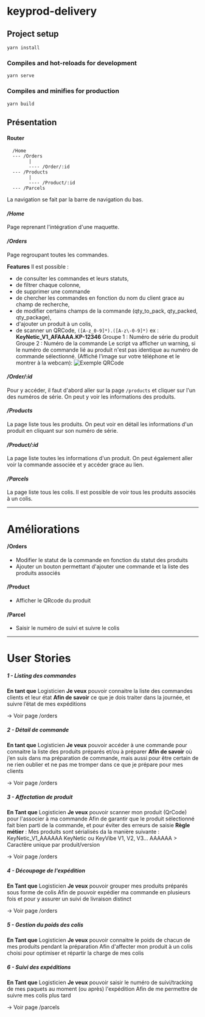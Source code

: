# keyprod-delivery

## Project setup
```
yarn install
```

### Compiles and hot-reloads for development
```
yarn serve
```

### Compiles and minifies for production
```
yarn build
```

## Présentation

#### Router

```
  /Home
  --- /Orders
        |
        ---- /Order/:id
  --- /Products
        |
        ---- /Product/:id
  --- /Parcels
```

La navigation se fait par la barre de navigation du bas.

#### **_/Home_**
Page reprenant l'intégration d'une maquette.

#### **_/Orders_**
Page regroupant toutes les commandes. 

**Features**
Il est possible :
- de consulter les commandes et leurs statuts,
- de filtrer chaque colonne,
- de supprimer une commande
- de chercher les commandes en fonction du nom du client grace au champ de recherche,
- de modifier certains champs de la commande (qty_to_pack, qty_packed, qty_package),
- d'ajouter un produit à un colis,
- de scanner un QRCode,
  `([A-z_0-9]*).([A-z\-0-9]*)` ex : **KeyNetic_V1_AFAAAA.KP-12346**
  Groupe 1 : Numéro de série du produit
  Groupe 2 : Numéro de la commande
  Le script va afficher un warning, si le numéro de commande lié au produit n'est pas identique au numéro de commande sélectionné.
  (Affiché l'image sur votre téléphone et le montrer à la webcam): 
  ![Exemple QRCode](https://alexandre-cedrick.fr/drill/qrcode.jpg "KeyNetic_V1_AFAAAA.KP-12346")


#### **_/Order/:id_**
Pour y accéder, il faut d'abord aller sur la page `/products` et cliquer sur l'un des numéros de série.
On peut y voir les informations des produits.

#### **_/Products_**
La page liste tous les produits. 
On peut voir en détail les informations d'un produit en cliquant sur son numéro de série.

#### **_/Product/:id_**
La page liste toutes les informations d'un produit. 
On peut également aller voir la commande associée et y accéder grace au lien.

#### **_/Parcels_**
La page liste tous les colis. Il est possible de voir tous les produits associés à un colis.

-----

# Améliorations

#### /Orders

- Modifier le statut de la commande en fonction du statut des produits
- Ajouter un bouton permettant d'ajouter une commande et la liste des produits associés

#### /Product

-  Afficher le QRcode du produit
#### /Parcel

-  Saisir le numéro de suivi et suivre le colis

_____ 

# User Stories

##### 1 - Listing des commandes

**En tant que** Logisticien
**Je veux** pouvoir connaitre la liste des commandes clients et leur état
**Afin de savoir** ce que je dois traiter dans la journée, et suivre l’état de mes expéditions

-> Voir page /orders

##### 2 - Détail de commande

**En tant que** Logisticien
**Je veux** pouvoir accéder à une commande pour connaitre la liste des produits préparés et/ou à préparer
**Afin de savoir** où j’en suis dans ma préparation de commande, mais aussi pour être certain de ne rien oublier et ne pas me tromper dans ce que je prépare pour mes clients

-> Voir page /orders

##### 3 - Affectation de produit

**En Tant que** Logisticien
**Je veux** pouvoir scanner mon produit (QrCode) pour l'associer à ma commande
Afin de garantir que le produit sélectionné fait bien parti de la commande, et pour éviter des erreurs de saisie
**Règle métier** : Mes produits sont sérialisés da la manière suivante : KeyNetic_V1_AAAAAA
KeyNetic ou KeyVibe
V1, V2, V3...
AAAAAA > Caractère unique par produit/version
 
-> Voir page /orders

##### 4 - Découpage de l'expédition

**En Tant que** Logisticien
**Je veux** pouvoir grouper mes produits préparés sous forme de colis
Afin de pouvoir expédier ma commande en plusieurs fois et pour y assurer un suivi de livraison distinct

-> Voir page /orders

##### 5 - Gestion du poids des colis

**En Tant que** Logisticien
**Je veux** pouvoir connaitre le poids de chacun de mes produits pendant la préparation
Afin d'affecter mon produit à un colis choisi pour optimiser et répartir la charge de mes colis 

##### 6 - Suivi des expéditions

**En Tant que** Logisticien
**Je veux** pouvoir saisir le numéro de suivi/tracking de mes paquets au moment (ou après) l'expédition
Afin de me permettre de suivre mes colis plus tard

-> Voir page /parcels